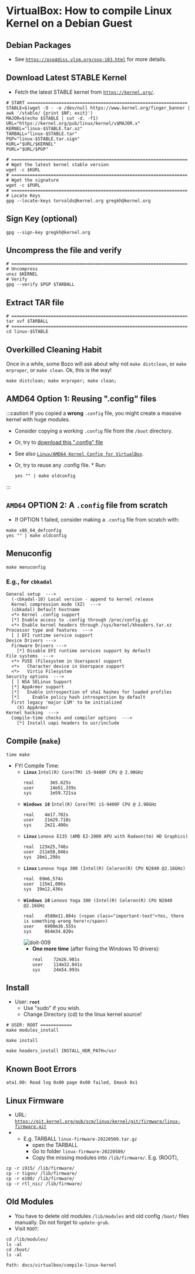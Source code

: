 # VirtualBox: How to compile Linux Kernel on a Debian Guest

## Debian Packages

* See [`https://osp4diss.vlsm.org/osp-103.html`](https://osp4diss.vlsm.org/osp-103.html) for more details.

## Download Latest STABLE Kernel

* Fetch the latest STABLE kernel from [`https://kernel.org/`](https://kernel.org/).

```
# START =============================================================
STABLE=$(wget -O - -o /dev/null https://www.kernel.org/finger_banner | awk '/stable/ {print $NF; exit}')
MAJOR=$(echo $STABLE | cut -d. -f1)
URL="https://kernel.org/pub/linux/kernel/v$MAJOR.x"
KERNEL="linux-$STABLE.tar.xz"
TARBALL="linux-$STABLE.tar"
PGP="linux-$STABLE.tar.sign"
KURL="$URL/$KERNEL"
PURL="$URL/$PGP"

# ===================================================================
# Wget the latest kernel stable version
wget -c $KURL
# ===================================================================
# Wget the signature
wget -c $PURL
# ===================================================================
# Locate Keys
gpg --locate-keys torvalds@kernel.org gregkh@kernel.org
```

## Sign Key (optional)

```
gpg --sign-key gregkh@kernel.org
```

## Uncompress the file and verify

```
# ===================================================================
# Uncompress
unxz $KERNEL
# Verify
gpg --verify $PGP $TARBALL
```

## Extract TAR file

```
# ===================================================================
tar xvf $TARBALL
# ===================================================================
cd linux-$STABLE
```

## Overkilled Cleaning Habit

Once in a while, some Bozo will ask about why not `make distclean`,
or `make mrproper`, or `make clean`.
Ok, this is the way! 
```
make distclean; make mrproper; make clean;
```

## AMD64 Option 1: Reusing ".config" files
:::caution
If you copied a **wrong** `.config` file, you might create a massive kernel with huge modules.
* Consider copying a working `.config` file from the `/boot` directory.
* Or, try to <a href="/doit-revamp/configs/config-linux-kernel-amd64.txt" target="_blank">download this ".config" file</a>
*  See also [`Linux/AMD64 Kernel Config for VirtualBox`](linux-amd64-config).
* Or, try to reuse any .config file. * Run:

    ```
    yes "" | make oldconfig
    ```
:::


## `AMD64` OPTION 2: A `.config` file from scratch
* If OPTION 1 failed, consider making a `.config` file from scratch with:

```
make x86_64_defconfig
yes "" | make oldconfig
```

## Menuconfig

```
make menuconfig
```

### E.g., for `cbkadal`

```
General setup  --->
  (-cbkadal-10) Local version - append to kernel release
  Kernel compression mode (XZ)  --->
  (cbkadal) Default hostname
  <*> Kernel .config support
  [*] Enable access to .config through /proc/config.gz
  <*> Enable kernel headers through /sys/kernel/kheaders.tar.xz
Processor type and features  --->
  [ ] EFI runtime service support
Device Drivers --->
  Firmware Drivers --->
    [*] Disable EFI runtime services support by default
File systems  --->
  <*> FUSE (Filesystem in Userspace) support
  <*>   Character device in Userspace support
  <*>   Virtio Filesystem
Security options  --->
  [ ] NSA SELinux Support
  [*] AppArmor support
  [*]   Enable introspection of sha1 hashes for loaded profiles
  [*]     Enable policy hash introspection by default
  First legacy 'major LSM' to be initialized
    (X) AppArmor
Kernel hacking  --->
  Compile-time checks and compiler options  --->
    [*] Install uapi headers to usr/include

```

## Compile (`make`)

```
time make
```

* FYI Compile Time:   
  * **`Linux`** `Intel(R) Core(TM) i5-9400F CPU @ 2.90GHz`
    ```
    real      3m5.825s
    user      14m51.339s
    sys       1m59.721sa
    ```
  * **`Windows 10`** `Intel(R) Core(TM) i5-9400F CPU @ 2.90GHz`
    ```
    real    4m17.702s
    user    21m29.718s
    sys     2m21.400s
    ```
  * **`Linux`** `Lenovo E135 (AMD E2-2000 APU with Radeon(tm) HD Graphics)`
    ```
    real  123m25,746s
    user  211m58,046s
    sys  28m1,298s
    ```
  * **`Linux`** `Lenovo Yoga 300 (Intel(R) Celeron(R) CPU N2840 @2.16GHz)`
    ```
    real  69m6,574s
    user  115m1,006s
    sys  19m12,436s
    ```
  * **`Windows 10`** `Lenovo Yoga 300 (Intel(R) Celeron(R) CPU N2840 @2.16GHz`
    ```
    real    4580m11.804s (<span class="important-text">Yes, there is something wrong here!</span>)
    user    6900m36.555s
    sys     864m34.820s
    ```
      ![doit-009](//img/legacy/doit-009.jpg)
      * **One more time** (after fixing the Windows 10 drivers):
        ```
        real    72m26.981s
        user    114m32.041s
        sys     24m54.993s
        ```

## Install
* User: **`root`**
  * Use "sudo" if you wish.
  * Change Directory (cd) to the linux kernel source!  
```
# USER: ROOT ============
make modules_install

make install

make headers_install INSTALL_HDR_PATH=/usr

```

## Known Boot Errors

```
ata1.00: Read log 0x00 page 0x00 failed, Emask 0x1

```

## Linux Firmware
* URL: [`https://git.kernel.org/pub/scm/linux/kernel/git/firmware/linux-firmware.git`](https://git.kernel.org/pub/scm/linux/kernel/git/firmware/linux-firmware.git)
* 
  * E.g. TARBALL `linux-firmware-20220509.tar.gz`
    * open the TARBALL
    * Go to folder `linux-firmware-20220509/`
    * Copy the missing modules into `/lib/firmware/`. E.g. (ROOT),

```
cp -r i915/ /lib/firmware/
cp -r tigon/ /lib/firmware/
cp -r e100/ /lib/firmware/
cp -r rtl_nic/ /lib/firmware/

```

## Old Modules
* You have to delete old modules `/lib/modules` and old config `/boot/` files manually.
  Do not forget to `update-grub`.
* Visit `ROOT`:

```
cd /lib/modules/
ls -al
cd /boot/
ls -al
```

```
Path: docs/virtualbox/compile-linux-kernel
```